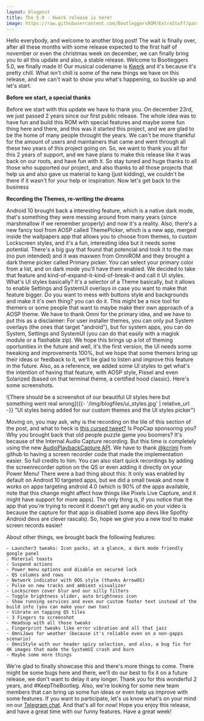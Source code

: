 ```yaml
---
layout: blogpost
title: The 5.0 - Kwerk release is here!
image: https://raw.githubusercontent.com/BootleggersROM/ExtraStuff/pasta/blogstuff/bootleg_50_kwerk.png
---
```

Hello everybody, and welcome to another blog post! The wait is finally over, after all these months with some release expected to the first half of november or even the christmas week on december, we can finally bring you to all this update and also, a stable release. Welcome to Bootleggers 5.0, we finally made it! Our musical codename is [Kwerk](https://kutt.it/LH0GP6) and it's because it's pretty chill. What isn't chill is some of the new things we have on this release, and we can't wait to show you what's happening, so buckle up and let's start.

**Before we start, a special thanks**

Before we start with this update we have to thank you. On december 23rd, we just passed 2 years since our first public release. The whole idea was to have fun and build this ROM with special features and maybe some fun thing here and there, and this was it started this project, and we are glad to be the home of many people throught the years. We can't be more thankful for the amount of users and maintainers that came and went through all these two years of this project going on. So, we want to thank you all for this 2 years of support, and we have plans to make this release like it was back on our roots, and have fun with it. So stay tuned and huge thanks to all those who supported our project, and also thanks to all those projects that help us and also gave us material to kang (just kidding), we couldn't be there if it wasn't for your help or inspiration. Now let's get back to the business

**Recording the Themes, re-writing the dreams**

Android 10 brought back a interesting feature, which is a native dark mode, that's something they were messing around from many years (since marshmallow if we remember properly) and now it's a reality. Also, there's a new fancy tool from AOSP called ThemePicker, which is a new app, merged inside the wallpapers app that allows you to choose from themes, to custom Lockscreen styles, and it's a fun, interesting idea but it needs some potential. There's a big guy that found that potencial and took it to the max (no pun intended) and it was maxwen from OmniROM and they brought a dark theme picker called Primary picker. You can select your primary color from a list, and on dark mode you'll have them enabled. We decided to take that feature and kind-of-expand-it-kind-of-break-it and call it UI styles. What's UI styles basically? It's a selector of a Theme basically, but it allows to enable Settings and SystemUI overlays in case you want to make that feature bigger. Do you want to mess with buttons style and backgrounds and make it it's own thing? you can do it. This might be a nice tool for themers or some people that want to maybe make their own approach of a AOSP theme. We have to thank Omni for the primary idea, and we have to put this as a disclaimer: For user installer themes, you can only put System overlays (the ones that target "android"), but for system apps, you can do System, Settings and SystemUI (you can do that easily with a magisk module or a flashable zip). We hope this brings up a lot of theming oportunities in the future and well, it's the first version, the UI needs some tweaking and improvements 100%, but we hope that some themers bring up their ideas or feedback to it, we'll be glad to listen and improve this feature in the future. Also, as a reference, we added some UI styles to get what's the intention of having that feature, with AOSP style, Pissel and even Solarized (based on that terminal theme, a certified hood classic). Here's some screenshots.

![There should be a screenshot of our beautiful UI styles here but something went real wrong]({{- '/img/blogfiles/ui_styles.jpg' | relative_url -}} "UI styles being added for our custom themes and the UI styles picker")

Moving on, you may ask, why is the recording on the tile of this section of the post, and what to heck is [this cursed tweet?](https://twitter.com/BootleggersROM/status/1217170047371743233) Is PopCap sponsoring you? Why you brought back that old people puzzle game you boomers? It's because of the Internal Audio Capture recording. But this time is completely using the new [AudioPlaybackCapture API](https://developer.android.com/guide/topics/media/playback-capture). We have to thank [@kcrimi](https://github.com/kcrimi) from github to having a screen recorder code that made the implementation easier. So full credits to him. You can also start quick recordings by adding the screenrecorder option on the QS or even adding it directly on your Power Menu! There were a bad thing about this: It only was enabled by default on Android 10 targeted apps, but we did a small tweak and now it works on apps targeting android 4.0 (which is 90% of the apps available, note that this change might affect how things like Pixels Live Capture, and it might have support for more apps). The only thing is, if you notice that the app that you're trying to record it doesn't get any audio on your video is because the capture for that app is disabled (some app devs like Spofity Android devs are clever rascals). So, hope we give you a new tool to make screen records easier!

About other things, we brought back the following features:
```
- Launcher3 tweaks: Icon packs, at a glance, a dark mode friendly google panel
. Material toasts
- Suspend actions
- Power menu options and disable on secured lock
- QS columns and rows
- Network indicator with OOS style (thanks ArrowOS)
- Pulse on new tracks and ambient visualizer
- Lockscreen cover blur and our silly filters
- Toggle brightness slider, auto brightness icon
- Show running services and even our custom footer text instead of the build info (you can make your own too)
- Vibrate on tapping QS tiles
- 3 Fingers to screenshot
- Headsup with all those tweaks
. Fingerprint tweaks like error vibration and all that jazz
- OmniJaws for weather (because it's reliable even on a non-gapps scenario)
- OmniStyle with our header spicy selection, and also, a bug fix for 4K images that made the SystemUI crash and burn
- Maybe some more things
```

We're glad to finally showcase this and there's more things to come. There might be some bugs here and there, we'll do our best to fix it on a future release, we don't want to delay it any longer. Thank you for this wonderful 2 years, and #KeepTheBootleg. Also, we're looking for some new team members that can bring up some fun ideas or even help us improve with some features. If you want to participate, let's us know what's on your mind on our [Telegram chat](https://t.me/keepthebootleg). And that's all for now! Hope you enjoy this release, and have a great time with our funny features. Have a great week!
